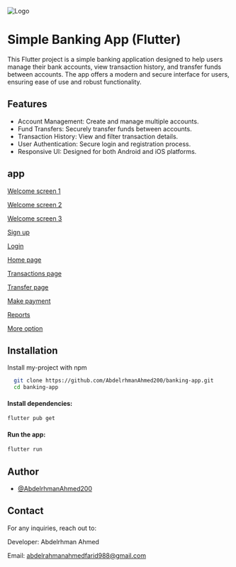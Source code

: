 
![Logo](https://cdn.leonardo.ai/users/dd860e9a-d5b2-448d-9fd7-b002291c50e5/generations/f1c10ed2-5569-4752-8699-d3c018050878/Leonardo_Phoenix_A_modern_sleek_logo_design_for_the_Hunter_app_3.jpg?w=512)


# Simple Banking App (Flutter)

This Flutter project is a simple banking application designed to help users manage their bank accounts, view transaction history, and transfer funds between accounts. The app offers a modern and secure interface for users, ensuring ease of use and robust functionality.


## Features

- Account Management: Create and manage multiple accounts.
- Fund Transfers: Securely transfer funds between accounts.
- Transaction History: View and filter transaction details.
- User Authentication: Secure login and registration process.
- Responsive UI: Designed for both Android and iOS platforms.


## app
[Welcome screen 1](https://drive.google.com/file/d/1wFHos1WTCXkZe8E_-mv5TjQr__Thx48V/view?usp=drive_link)

[Welcome screen 2](https://drive.google.com/file/d/1UFF6fzcFIog0gM2hrH1lGk-FQPshtDTv/view?usp=drive_link)

[Welcome screen 3](https://drive.google.com/file/d/1k2NiqsmQKnVztajQMv_vcTK23aFVo__e/view?usp=drive_link)

[Sign up](https://drive.google.com/file/d/1-WwkkK_D5QxtccLOij2tXNblUccjyLjF/view?usp=drive_link)

[Login](https://drive.google.com/file/d/1x8-_Q5E0sa8pA0pzM6hjAXAFqIxZmAT9/view?usp=drive_link)

[Home page](https://drive.google.com/file/d/1DoaIUmTgG6uglRJV5SNihBJc2d8r-k1z/view?usp=drive_link)

[Transactions page](https://drive.google.com/file/d/1JfRBoLJDvHsX-jB8shj0rvIT1seL7Uzy/view?usp=drive_link)

[Transfer page](https://drive.google.com/file/d/1o2ywU_4pHfnUncIZ0pQ0PstuwJcLEbZd/view?usp=drive_link)

[Make payment](https://drive.google.com/file/d/1SckANAVg9g7vHpCvZYXpLnLU3U4MHh7a/view?usp=drive_link)

[Reports](https://drive.google.com/file/d/1FOndAX-2hV38-RwDsGlpV0WtGYOLIHF7/view?usp=drive_link)

[More option](https://drive.google.com/file/d/1cZ6ixwZ7SHuj6jKCze4HzVNylzrXV-fm/view?usp=drive_link)


## Installation

Install my-project with npm

```bash
  git clone https://github.com/AbdelrhmanAhmed200/banking-app.git
  cd banking-app
```
#### Install dependencies:
```bash
flutter pub get
```
#### Run the app:
```bash
flutter run
```
## Author

- [@AbdelrhmanAhmed200](https://github.com/AbdelrhmanAhmed200)


## Contact
For any inquiries, reach out to:

Developer: Abdelrhman Ahmed

Email: abdelrahmanahmedfarid988@gmail.com
